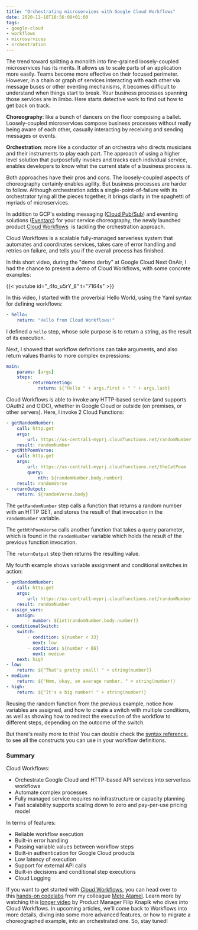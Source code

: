 ```yaml
---
title: "Orchestrating microservices with Google Cloud Workflows"
date: 2020-11-18T18:56:08+01:00
tags:
- google-cloud
- workflows
- microservices
- orchestration
---
```


The trend toward splitting a monolith into fine-grained loosely-coupled microservices has its merits. 
It allows us to scale parts of an application more easily. Teams become more effective on their focused perimeter. 
However, in a chain or graph of services interacting with each other via message buses or other eventing mechanisms, 
it becomes difficult to understand when things start to break. 
Your business processes spanning those services are in limbo. 
Here starts detective work to find out how to get back on track.

**Choreography**: like a bunch of dancers on the floor composing a ballet. 
Loosely-coupled microservices compose business processes without really being aware of each other, 
casually interacting by receiving and sending messages or events.

**Orchestration**: more like a conductor of an orchestra who directs musicians and their instruments to play each part. 
The approach of using a higher level solution that purposefully invokes and tracks each individual service, 
enables developers to know what the current state of a business process is.

Both approaches have their pros and cons. The loosely-coupled aspects of choreography certainly enables agility. 
But business processes are harder to follow. 
Although orchestration adds a single-point-of-failure with its orchestrator tying all the pieces together, 
it brings clarity in the spaghetti of myriads of microservices.

In addition to GCP's existing messaging ([Cloud Pub/Sub](https://cloud.google.com/pubsub/)) 
and eventing solutions ([Eventarc](https://cloud.google.com/blog/products/serverless/build-event-driven-applications-in-cloud-run)) 
for your service choreography, the newly launched product [Cloud Workflows](https://cloud.google.com/workflows) 
is tackling the orchestration approach.

Cloud Workflows is a scalable fully-managed serverless system that automates and coordinates services, 
takes care of error handling and retries on failure, and tells you if the overall process has finished.

In this short video, during the "demo derby" at Google Cloud Next OnAir, 
I had the chance to present a demo of Cloud Workflows, with some concrete examples:

{{< youtube id="_4fo_u5rY_8" t="7164s" >}}

In this video, I started with the proverbial Hello World, using the Yaml syntax for defining workflows:

```yaml
- hello:
    return: "Hello from Cloud Workflows!"
```

I defined a `hello` step, whose sole purpose is to return a string, as the result of its execution.

Next, I showed that workflow definitions can take arguments, and also return values thanks to more complex expressions:

```yaml
main:
    params: [args]
    steps:
        - returnGreeting:
            return: ${"Hello " + args.first + " " + args.last}
```

Cloud Workflows is able to invoke any HTTP-based service (and supports OAuth2 and OIDC), 
whether in Google Cloud or outside (on premises, or other servers). 
Here, I invoke 2 Cloud Functions:

```yaml
- getRandomNumber:
    call: http.get
    args:
        url: https://us-central1-myprj.cloudfunctions.net/randomNumber
    result: randomNumber
- getNthPoemVerse:
    call: http.get
    args:
        url: https://us-central1-myprj.cloudfunctions.net/theCatPoem
        query:
            nth: ${randomNumber.body.number}
    result: randomVerse
- returnOutput:
    return: ${randomVerse.body}
```

The `getRandomNumber` step calls a function that returns a random number with an HTTP GET, 
and stores the result of that invocation in the `randomNumber` variable.

The `getNthPoemVerse` calls another function that takes a query parameter, 
which is found in the `randomNumber` variable which holds the result of the previous function invocation.

The `returnOutput` step then returns the resulting value.

My fourth example shows variable assignment and conditional switches in action:

```yaml
- getRandomNumber:
    call: http.get
    args:
        url: https://us-central1-myprj.cloudfunctions.net/randomNumber
    result: randomNumber
- assign_vars:
    assign:
        - number: ${int(randomNumber.body.number)}
- conditionalSwitch:
    switch:
        - condition: ${number < 33}
          next: low
        - condition: ${number < 66}
          next: medium
    next: high
- low:
    return: ${"That's pretty small! " + string(number)}
- medium:
    return: ${"Hmm, okay, an average number. " + string(number)}
- high:
    return: ${"It's a big number! " + string(number)}
```

Reusing the random function from the previous example, notice how variables are assigned, 
and how to create a switch with multiple conditions, 
as well as showing how to redirect the execution of the workflow to different steps, depending on the outcome of the switch.

But there's really more to this! You can double check the [syntax reference](https://cloud.google.com/workflows/docs/reference/syntax), 
to see all the constructs you can use in your workflow definitions.

### Summary

Cloud Workflows:

-   Orchestrate Google Cloud and HTTP-based API services into serverless workflows
-   Automate complex processes
-   Fully managed service requires no infrastructure or capacity planning
-   Fast scalability supports scaling down to zero and pay-per-use pricing model

In terms of features:

-   Reliable workflow execution
-   Built-in error handling
-   Passing variable values between workflow steps
-   Built-in authentication for Google Cloud products
-   Low latency of execution
-   Support for external API calls
-   Built-in decisions and conditional step executions
-   Cloud Logging

If you want to get started with [Cloud Workflows](https://cloud.google.com/workflows), you can head over to this [hands-on codelabs](https://codelabs.developers.google.com/codelabs/cloud-workflows-intro#0) from my colleague [Mete Atamel](https://twitter.com/meteatamel). Learn more by watching this [longer video](https://www.youtube.com/watch?v=Uz8G8fTwwXs) by Product Manager Filip Knapik who dives into Cloud Workflows. In upcoming articles, we'll come back to Workflows into more details, diving into some more advanced features, or how to migrate a choreographed example, into an orchestrated one. So, stay tuned!